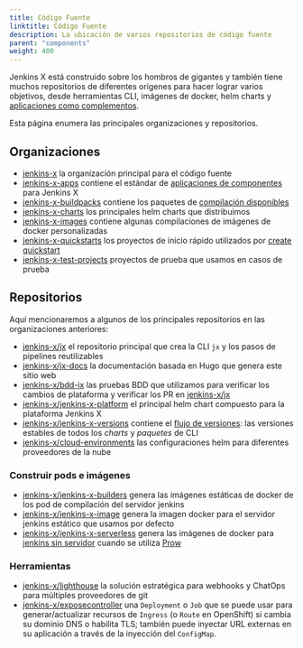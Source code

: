 ```yaml
---
title: Código Fuente
linktitle: Código Fuente
description: La ubicación de varios repositorios de código fuente
parent: "components"
weight: 400
---
```


Jenkins X está construido sobre los hombros de gigantes y también tiene muchos repositorios de diferentes orígenes para hacer lograr varios objetivos, desde herramientas CLI, imágenes de docker, helm charts y [aplicaciones como complementos](/docs/contributing/addons/).

Esta página enumera las principales organizaciones y repositorios.

## Organizaciones

* [jenkins-x](https://github.com/jenkins-x) la organización principal para el código fuente
* [jenkins-x-apps](https://github.com/jenkins-x-apps) contiene el estándar de [aplicaciones de componentes](/docs/contributing/addons/) para Jenkins X
* [jenkins-x-buildpacks](https://github.com/jenkins-x-buildpacks) contiene los paquetes de [compilación disponibles](/docs/resources/guides/managing-jx/common-tasks/build-packs/)
* [jenkins-x-charts](https://github.com/jenkins-x-charts) los principales helm charts que distribuimos
* [jenkins-x-images](https://github.com/jenkins-x-images) contiene algunas compilaciones de imágenes de docker personalizadas
* [jenkins-x-quickstarts](https://github.com/jenkins-x-quickstarts) los proyectos de inicio rápido utilizados por [create quickstart](/docs/getting-started/first-project/create-quickstart/)
* [jenkins-x-test-projects](https://github.com/jenkins-x-test-projects) proyectos de prueba que usamos en casos de prueba

## Repositorios

Aquí mencionaremos a algunos de los principales repositorios en las organizaciones anteriores:

* [jenkins-x/jx](https://github.com/jenkins-x/jx) el repositorio principal que crea la CLI `jx` y los pasos de pipelines reutilizables
* [jenkins-x/jx-docs](https://github.com/jenkins-x/jx-docs) la documentación basada en Hugo que genera este sitio web
* [jenkins-x/bdd-jx](https://github.com/jenkins-x/bdd-jx) las pruebas BDD que utilizamos para verificar los cambios de plataforma y verificar los PR en [jenkins-x/jx](https://github.com/jenkins-x/jx)
* [jenkins-x/jenkins-x-platform](https://github.com/jenkins-x/jenkins-x-platform) el principal helm chart compuesto para la plataforma Jenkins X
* [jenkins-x/jenkins-x-versions](https://github.com/jenkins-x/jenkins-x-versions) contiene el [flujo de versiones](/es/about/concepts/version-stream/): las versiones estables de todos los _charts_ y _paquetes_ de CLI
* [jenkins-x/cloud-environments](https://github.com/jenkins-x/cloud-environments) las configuraciones helm para diferentes proveedores de la nube

### Construir pods e imágenes

* [jenkins-x/jenkins-x-builders](https://github.com/jenkins-x/jenkins-x-builders) genera las imágenes estáticas de docker de los pod de compilación del servidor jenkins
* [jenkins-x/jenkins-x-image](https://github.com/jenkins-x/jenkins-x-image) genera la imagen docker para el servidor jenkins estático que usamos por defecto
* [jenkins-x/jenkins-x-serverless](https://github.com/jenkins-x/jenkins-x-serverless) genera las imágenes de docker para [jenkins sin servidor](/news/serverless-jenkins/) cuando se utiliza [Prow](/architecture/prow/)

### Herramientas

* [jenkins-x/lighthouse](https://github.com/jenkins-x/lighthouse) la solución estratégica para webhooks y ChatOps para múltiples proveedores de git
* [jenkins-x/exposecontroller](https://github.com/jenkins-x/exposecontroller) una `Deployment` o `Job` que se puede usar para generar/actualizar recursos de `Ingress` (o `Route` en OpenShift) si cambia su dominio DNS o habilita TLS; también puede inyectar URL externas en su aplicación a través de la inyección del `ConfigMap`.